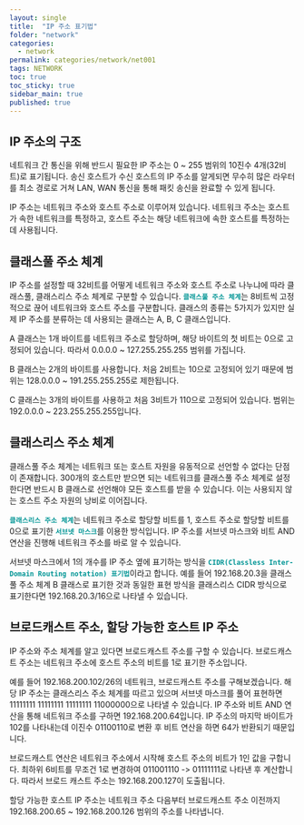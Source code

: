 ```yaml
---
layout: single
title:  "IP 주소 표기법"
folder: "network"
categories:
  - network
permalink: categories/network/net001
tags: NETWORK
toc: true
toc_sticky: true
sidebar_main: true
published: true
---
```


## IP 주소의 구조
네트워크 간 통신을 위해 반드시 필요한 IP 주소는 0 ~ 255 범위의 10진수 4개(32비트)로 표기됩니다. 송신 호스트가 수신 호스트의 IP 주소를 알게되면 무수히 많은 라우터를 최소 경로로 거쳐 LAN, WAN 통신을 통해 패킷 송신을 완료할 수 있게 됩니다.

IP 주소는 네트워크 주소와 호스트 주소로 이루어져 있습니다. 네트워크 주소는 호스트가 속한 네트워크를 특정하고, 호스트 주소는 해당 네트워크에 속한 호스트를 특정하는데 사용됩니다.

## 클래스풀 주소 체계
IP 주소를 설정할 때 32비트를 어떻게 네트워크 주소와 호스트 주소로 나누냐에 따라 클래스풀, 클래스리스 주소 체계로 구분할 수 있습니다. <span style="color: rgb(3, 150, 150); font-weight: bold;">`클래스풀 주소 체계`</span>는 8비트씩 고정적으로 끊어 네트워크와 호스트 주소를 구분합니다. 클래스의 종류는 5가지가 있지만 실제 IP 주소를 분류하는 데 사용되는 클래스는 A, B, C 클래스입니다.

A 클래스는 1개 바이트를 네트워크 주소로 할당하며, 해당 바이트의 첫 비트는 0으로 고정되어 있습니다. 따라서 0.0.0.0 ~ 127.255.255.255 범위를 가집니다.

B 클래스는 2개의 바이트를 사용합니다. 처음 2비트는 10으로 고정되어 있기 때문에 범위는 128.0.0.0 ~ 191.255.255.255로 제한됩니다.

C 클래스는 3개의 바이트를 사용하고 처음 3비트가 110으로 고정되어 있습니다. 범위는 192.0.0.0 ~ 223.255.255.255입니다.

## 클래스리스 주소 체계
클래스풀 주소 체계는 네트워크 또는 호스트 자원을 유동적으로 선언할 수 없다는 단점이 존재합니다. 300개의 호스트만 받으면 되는 네트워크를 클래스풀 주소 체계로 설정한다면 반드시 B 클래스로 선언해야 모든 호스트를 받을 수 있습니다. 이는 사용되지 않는 호스트 주소 자원의 낭비로 이어집니다.

<span style="color: rgb(3, 150, 150); font-weight: bold;">`클래스리스 주소 체계`</span>는 네트워크 주소로 할당할 비트를 1, 호스트 주소로 할당할 비트를 0으로 표기한 <span style="color: rgb(3, 150, 150); font-weight: bold;">`서브넷 마스크`</span>를 이용한 방식입니다. IP 주소를 서브넷 마스크와 비트 AND 연산을 진행해 네트워크 주소를 바로 알 수 있습니다.

서브넷 마스크에서 1의 개수를 IP 주소 옆에 표기하는 방식을 <span style="color: rgb(3, 150, 150); font-weight: bold;">`CIDR(Classless Inter-Domain Routing notation) 표기법`</span>이라고 합니다. 예를 들어 192.168.20.3을 클래스풀 주소 체계 B 클래스로 표기한 것과 동일한 표현 방식을 클래스리스 CIDR 방식으로 표기한다면 192.168.20.3/16으로 나타낼 수 있습니다.

## 브로드캐스트 주소, 할당 가능한 호스트 IP 주소
IP 주소와 주소 체계를 알고 있다면 브로드캐스트 주소를 구할 수 있습니다. 브로드캐스트 주소는 네트워크 주소에 호스트 주소의 비트를 1로 표기한 주소입니다.

예를 들어 192.168.200.102/26의 네트워크, 브로드캐스트 주소를 구해보겠습니다. 해당 IP 주소는 클래스리스 주소 체계를 따르고 있으며 서브넷 마스크를 풀어 표현하면 11111111 11111111 11111111 11000000으로 나타낼 수 있습니다. IP 주소와 비트 AND 연산을 통해 네트워크 주소를 구하면 192.168.200.64입니다. IP 주소의 마지막 바이트가 102를 나타내는데 이진수 01100110로 변환 후 비트 연산을 하면 64가 반환되기 때문입니다.

브로드캐스트 연산은 네트워크 주소에서 시작해 호스트 주소의 비트가 1인 값을 구합니다. 최하위 6비트를 무조건 1로 변경하여 011001110 -> 01111111로 나타낸 후 계산합니다. 따라서 브로드 캐스트 주소는 192.168.200.127이 도출됩니다.

할당 가능한 호스트 IP 주소는 네트워크 주소 다음부터 브로드캐스트 주소 이전까지 192.168.200.65 ~ 192.168.200.126 범위의 주소를 나타냅니다.